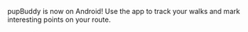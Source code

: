pupBuddy is now on Android! Use the app to track your walks and mark interesting points on your route.